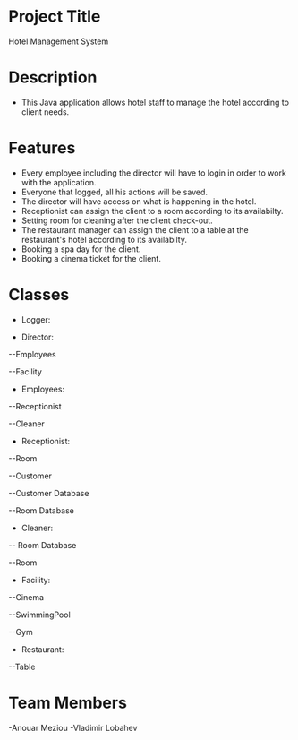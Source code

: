 # Project Title
Hotel Management System
# Description
- This Java application allows hotel staff to manage the hotel according to client needs.  
# Features
- Every employee including the director will have to login in order to work with the application.
- Everyone that logged, all his actions will be saved.
- The director will have access on what is happening in the hotel.
- Receptionist can assign the client to a room according to its availabilty.
- Setting room for cleaning
 after the client check-out.
- The restaurant manager can assign the client to a table at the restaurant's hotel according to its availabilty.
- Booking a spa day for the client.
- Booking a cinema ticket for the client.
# Classes

- Logger:

- Director:

--Employees

--Facility

- Employees:

--Receptionist

--Cleaner

- Receptionist:

--Room

--Customer

--Customer Database

--Room Database

- Cleaner:

-- Room Database

--Room

- Facility:

--Cinema

--SwimmingPool

--Gym

- Restaurant:	

--Table

# Team Members
-Anouar Meziou
-Vladimir Lobahev
